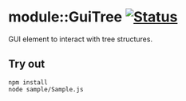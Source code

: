
# module::GuiTree [![Status](https://github.com/Wandalen/wGuiTree/workflows/Test/badge.svg)](https://github.com/Wandalen/wGuiTree}/actions?query=workflow%3ATest)

GUI element to interact with tree structures.

## Try out
```
npm install
node sample/Sample.js
```



















































